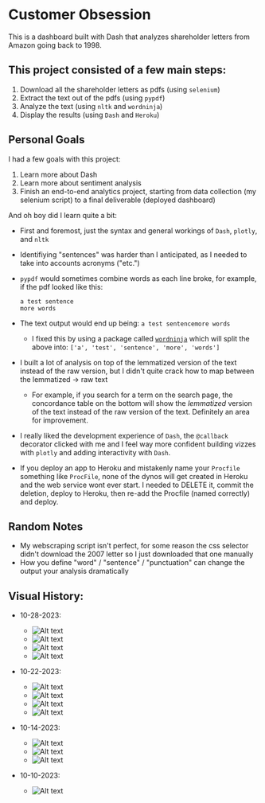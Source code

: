# Customer Obsession

This is a dashboard built with Dash that analyzes shareholder letters from Amazon going back to 1998.

## This project consisted of a few main steps:

1. Download all the shareholder letters as pdfs (using `selenium`)
2. Extract the text out of the pdfs (using `pypdf`)
3. Analyze the text (using `nltk` and `wordninja`)
4. Display the results (using `Dash` and `Heroku`)

## Personal Goals

I had a few goals with this project:

1. Learn more about Dash
2. Learn more about sentiment analysis
3. Finish an end-to-end analytics project, starting from data collection (my selenium script) to a final deliverable (deployed dashboard)

And oh boy did I learn quite a bit:

- First and foremost, just the syntax and general workings of `Dash`, `plotly`, and `nltk`
- Identifiying "sentences" was harder than I anticipated, as I needed to take into accounts acronyms ("etc.")
- `pypdf` would sometimes combine words as each line broke, for example, if the pdf looked like this:
    ```
    a test sentence
    more words
    ```

- The text output would end up being: `a test sentencemore words`
    - I fixed this by using a package called [`wordninja`](https://github.com/keredson/wordninja) which will split the above into: `['a', 'test', 'sentence', 'more', 'words']`
- I built a lot of analysis on top of the lemmatized version of the text instead of the raw version, but I didn't quite crack how to map between the lemmatized -> raw text 
    - For example, if you search for a term on the search page, the concordance table on the bottom will show the _lemmatized_ version of the text instead of the raw version of the text. Definitely an area for improvement. 
- I really liked the development experience of `Dash`, the `@callback` decorator clicked with me and I feel way more confident building vizzes with `plotly` and adding interactivity with `Dash`.
- If you deploy an app to Heroku and mistakenly name your `Procfile` something like `ProcFile`, none of the dynos will get created in Heroku and the web service wont ever start. I needed to DELETE it, commit the deletion, deploy to Heroku, then re-add the Procfile (named correctly) and deploy.


## Random Notes

- My webscraping script isn't perfect, for some reason the css selector didn't download the 2007 letter so I just downloaded that one manually
- How you define "word" / "sentence" / "punctuation" can change the output your analysis dramatically

## Visual History:

- 10-28-2023:

    - ![Alt text](history/102823/1.png)
    - ![Alt text](history/102823/2.png)
    - ![Alt text](history/102823/3.png)
    - ![Alt text](history/102823/4.png)

- 10-22-2023:

    - ![Alt text](history/102223/1.png)
    - ![Alt text](history/102223/2.png)
    - ![Alt text](history/102223/3.png)
    - ![Alt text](history/102223/4.png)

- 10-14-2023:

    - ![Alt text](history/101423/image.png)
    - ![Alt text](history/101423/image-1.png)
    - ![Alt text](history/101423/image-2.png)

- 10-10-2023:

    - ![Alt text](history/101023/image.png)
